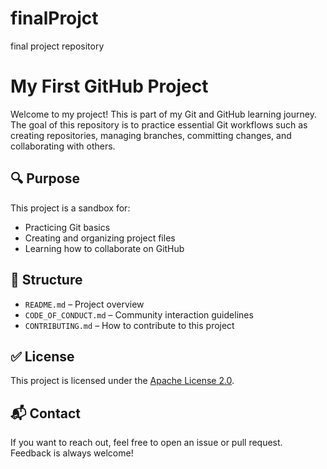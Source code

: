 # finalProjct
final project repository

# My First GitHub Project

Welcome to my project! This is part of my Git and GitHub learning journey. The goal of this repository is to practice essential Git workflows such as creating repositories, managing branches, committing changes, and collaborating with others.

## 🔍 Purpose
This project is a sandbox for:
- Practicing Git basics
- Creating and organizing project files
- Learning how to collaborate on GitHub

## 📁 Structure
- `README.md` – Project overview
- `CODE_OF_CONDUCT.md` – Community interaction guidelines
- `CONTRIBUTING.md` – How to contribute to this project

## ✅ License
This project is licensed under the [Apache License 2.0](LICENSE).


## 📬 Contact
If you want to reach out, feel free to open an issue or pull request. Feedback is always welcome!
